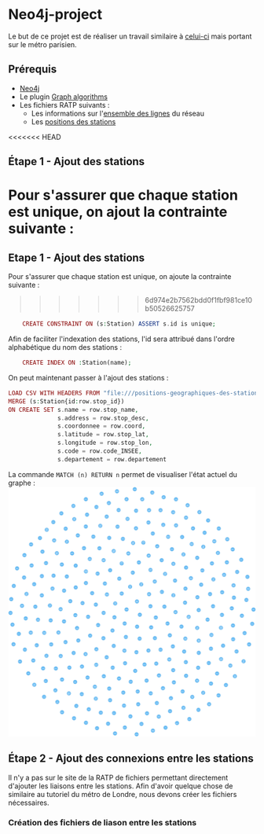 # Neo4j-project

Le but de ce projet est de réaliser un travail similaire à [celui-ci](https://tbgraph.wordpress.com/2017/08/31/neo4j-london-tube-system-analysis/) mais portant sur le métro parisien.

## Prérequis
- [Neo4j](https://neo4j.com/download/)
- Le plugin [Graph algorithms](https://github.com/neo4j-contrib/neo4j-graph-algorithms/)
- Les fichiers RATP suivants :
  - Les informations sur l'[ensemble des lignes](http://dataratp.download.opendatasoft.com/RATP_GTFS_LINES.zip) du réseau
  - Les [positions des stations](https://data.ratp.fr/explore/dataset/positions-geographiques-des-stations-du-reseau-ratp/download/?format=csv&timezone=Europe/Berlin&use_labels_for_header=true)

<<<<<<< HEAD
 ## Étape 1 - Ajout des stations
Pour s'assurer que chaque station est unique, on ajout la contrainte suivante :
=======
 ## Etape 1 - Ajout des stations
Pour s'assurer que chaque station est unique, on ajoute la contrainte suivante :
>>>>>>> 6d974e2b7562bdd0f1fbf981ce10b50526625757
```php
    CREATE CONSTRAINT ON (s:Station) ASSERT s.id is unique;
```
Afin de faciliter l'indexation des stations, l'id sera attribué dans l'ordre alphabétique du nom des stations :
```php
    CREATE INDEX ON :Station(name);
```

On peut maintenant passer à l'ajout des stations :
```php
LOAD CSV WITH HEADERS FROM "file:///positions-geographiques-des-stations-du-reseau-ratp.csv" as row
MERGE (s:Station{id:row.stop_id})
ON CREATE SET s.name = row.stop_name,
              s.address = row.stop_desc,
              s.coordonnee = row.coord,
              s.latitude = row.stop_lat,
              s.longitude = row.stop_lon,
              s.code = row.code_INSEE,
              s.departement = row.departement

```
La commande `MATCH (n) RETURN n` permet de visualiser l'état actuel du graphe :
![Graph with all the stations](https://github.com/CamilleSimon/neo4j-project/blob/master/graph.png)

## Étape 2 - Ajout des connexions entre les stations
Il n'y a pas sur le site de la RATP de fichiers permettant directement d'ajouter les liaisons entre les stations. Afin d'avoir quelque chose de similaire au tutoriel du métro de Londre, nous devons créer les fichiers nécessaires.

### Création des fichiers de liason entre les stations



